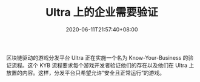 ﻿---
title: "Ultra 上的企业需要验证"
date: 2020-06-11T21:57:40+08:00
lastmod: 2020-06-11T16:45:40+08:00
draft: false
authors: ["Sarah"]
description: "区块链驱动的游戏分发平台 Ultra 正在实施一个名为 Know-Your-Business 的验证流程。这个 KYB 流程要求每个游戏开发者验证他们的存在以及他们在 Ultra 上放置的内容。这样，分发平台只希望允许“安全且正常运行”的游戏。"
featuredImage: "verification-required-for-businesses-on-ultra.png"
tags: ["Virtual World","虚拟世界","Play to Earn"]
categories: ["news"]
news: ["虚拟世界"]
weight: 
lightgallery: true
pinned: false
recommend: false
recommend1: false
---

区块链驱动的游戏分发平台 Ultra 正在实施一个名为 Know-Your-Business 的验证流程。这个 KYB 流程要求每个游戏开发者验证他们的存在以及他们在 Ultra 上放置的内容。这样，分发平台只希望允许“安全且正常运行”的游戏。

<!--more-->

